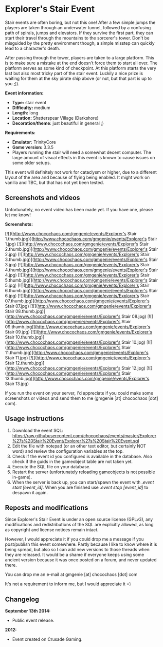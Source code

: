 Explorer's Stair Event
=======

Stair events are often boring, but not this one! After a few simple jumps the players are taken through an underwater tunnel, followed by a confusing path of spirals, jumps and elevators. If they survive the first part, they can start their travel through the mountains to the sorcerer's tower. Don't be misguided by the pretty environment though, a simple misstep can quickly lead to a character's death.

After passing through the tower, players are taken to a large platform. This is to make sure a mistake at the end doesn't force them to start all over. The platform serves as some kind of checkpoint. At this platform starts the very last but also most tricky part of the stair event. Luckily a nice prize is waiting for them at the sky pirate ship above (or not, but that part is up to you ;)).

**Event information:**

*   **Type:** stair event
*   **Difficulty:** medium
*   **Length:** long
*   **Location:** Shatterspear Village (Darkshore)
*   **Decoration/theme:** just beautiful in general ;)

**Requirements:**

*   **Emulator:** TrinityCore
*   **Game version:** 3.3.5
*   Players running the stair will need a somewhat decent computer. The large amount of visual effects in this event is known to cause issues on some older setups.

This event will definitely not work for cataclysm or higher, due to a different layout of the area and because of flying being enabled. It might work on vanilla and TBC, but that has not yet been tested.



Screenshots and videos
-------

Unfortunately, no event video has been made yet. If you have one, please let me know!

**Screenshots:**

[![](http://www.chocochaos.com/gmgenie/events/Explorer's Stair 1.thumb.jpg)](http://www.chocochaos.com/gmgenie/events/Explorer's Stair 1.jpg)
[![](http://www.chocochaos.com/gmgenie/events/Explorer's Stair 2.thumb.jpg)](http://www.chocochaos.com/gmgenie/events/Explorer's Stair 2.jpg)
[![](http://www.chocochaos.com/gmgenie/events/Explorer's Stair 3.thumb.jpg)](http://www.chocochaos.com/gmgenie/events/Explorer's Stair 3.jpg)
[![](http://www.chocochaos.com/gmgenie/events/Explorer's Stair 4.thumb.jpg)](http://www.chocochaos.com/gmgenie/events/Explorer's Stair 4.jpg)
[![](http://www.chocochaos.com/gmgenie/events/Explorer's Stair 5.thumb.jpg)](http://www.chocochaos.com/gmgenie/events/Explorer's Stair 5.jpg)
[![](http://www.chocochaos.com/gmgenie/events/Explorer's Stair 6.thumb.jpg)](http://www.chocochaos.com/gmgenie/events/Explorer's Stair 6.jpg)
[![](http://www.chocochaos.com/gmgenie/events/Explorer's Stair 07.thumb.jpg)](http://www.chocochaos.com/gmgenie/events/Explorer's Stair 07.jpg)
[![](http://www.chocochaos.com/gmgenie/events/Explorer's Stair 08.thumb.jpg)](http://www.chocochaos.com/gmgenie/events/Explorer's Stair 08.jpg)
[![](http://www.chocochaos.com/gmgenie/events/Explorer's Stair 09.thumb.jpg)](http://www.chocochaos.com/gmgenie/events/Explorer's Stair 09.jpg)
[![](http://www.chocochaos.com/gmgenie/events/Explorer's Stair 10.thumb.jpg)](http://www.chocochaos.com/gmgenie/events/Explorer's Stair 10.jpg)
[![](http://www.chocochaos.com/gmgenie/events/Explorer's Stair 11.thumb.jpg)](http://www.chocochaos.com/gmgenie/events/Explorer's Stair 11.jpg)
[![](http://www.chocochaos.com/gmgenie/events/Explorer's Stair 12.thumb.jpg)](http://www.chocochaos.com/gmgenie/events/Explorer's Stair 12.jpg)
[![](http://www.chocochaos.com/gmgenie/events/Explorer's Stair 13.thumb.jpg)](http://www.chocochaos.com/gmgenie/events/Explorer's Stair 13.jpg)

If you run the event on your server, I'd appreciate if you could make some screenshots or videos and send them to me (gmgenie [at] chocochaos [dot] com).



Usage instructions
-------

1.  Download the event SQL: https://raw.githubusercontent.com/chocochaos/events/master/Explorer%27s%20Stair%20Event/Explorer%27s%20Stair%20Event.sql
2.  Edit the file with notepad (or an other text editor, but certainly NOT word) and review the configuration variables at the top.
3.  Check if the event id you configured is available in the database. Also check if the guids in the gameobject table are not taken yet.
4.  Execute the SQL file on your database.
5.  Restart the server (unfortunately reloading gameobjects is not possible in-game).
6.  When the server is back up, you can start/spawn the event with *.event start \[event_id\]*. When you are finished use *.event stop \[event_id\]* to despawn it again.



Reposts and modifications
-------

Since Explorer's Stair Event is under an open source license (GPLv3), any modifications and redistributions of the SQL are explicitly allowed, as long as copyright and license notices remain intact.

However, I would appreciate it if you could drop me a message if you post/publish this event somewhere. Partly because I like to know where it is being spread, but also so I can add new versions to those threads when they are released. It would be a shame if everyone keeps using some ancient version because it was once posted on a forum, and never updated there.

You can drop me an e-mail at gmgenie [at] chocochaos [dot] com

It's not a requirement to inform me, but I would appreciate it =)



Changelog
-------

**September 13th 2014:**

*   Public event release.

**2012:**

*   Event created on Crusade Gaming.
